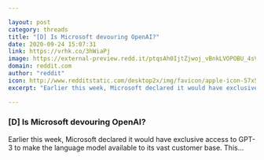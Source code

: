 ```yaml
---

layout: post
category: threads
title: "[D] Is Microsoft devouring OpenAI?"
date: 2020-09-24 15:07:31
link: https://vrhk.co/3hWiaPj
image: https://external-preview.redd.it/ptqsAh0IjtZjwoj_vBnkLVOPOBU_4sVJapP-p1zib-E.jpg?width=1200&height=628.272251309&auto=webp&crop=1200:628.272251309,smart&s=e01072a9030f0b8e2f09ebcdb5c773c78d2de4a1
domain: reddit.com
author: "reddit"
icon: http://www.redditstatic.com/desktop2x/img/favicon/apple-icon-57x57.png
excerpt: "Earlier this week, Microsoft declared it would have exclusive access to GPT-3 to make the language model available to its vast customer base. This..."

---
```


### [D] Is Microsoft devouring OpenAI?

Earlier this week, Microsoft declared it would have exclusive access to GPT-3 to make the language model available to its vast customer base. This...